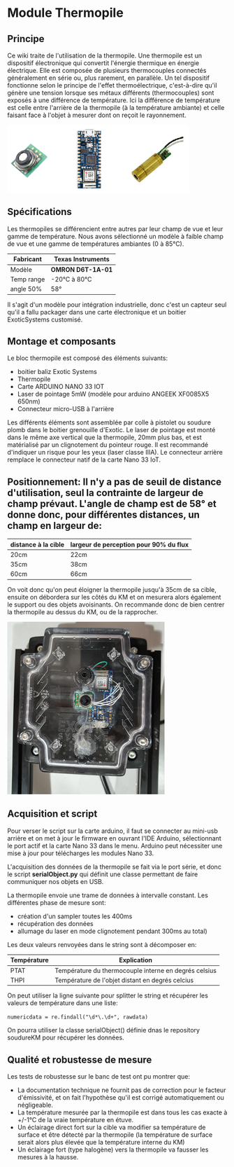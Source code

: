 # Module Thermopile

## Principe

Ce wiki traite de l'utilisation de la thermopile. Une thermopile est un dispositif électronique qui convertit l'énergie thermique en énergie électrique. Elle est composée de plusieurs thermocouples connectés généralement en série ou, plus rarement, en parallèle. Un tel dispositif fonctionne selon le principe de l'effet thermoélectrique, c'est-à-dire qu'il génère une tension lorsque ses métaux différents (thermocouples) sont exposés à une différence de température. Ici la différence de température est celle entre l'arrière de la thermopile (à la température ambiante) et celle faisant face à l'objet à mesurer dont on reçoit le rayonnement.

![image_composants](therm.png)

## Spécifications

Les thermopiles se différencient entre autres par leur champ de vue et leur gamme de température. Nous avons sélectionné un modèle à faible champ de vue et une gamme de températures ambiantes (0 à 85°C). 

| Fabricant   | Texas Instruments           |
| ----------- | --------------------------- |
| Modèle      | **OMRON D6T-1A-01**         |
| Temp range  | -20°C à 80°C                |
| angle 50%   | 58°                         |

Il s'agit d'un modèle pour intégration industrielle, donc c'est un capteur seul qu'il a fallu packager dans une carte électronique et un boitier ExoticSystems customisé. 

## Montage et composants

Le bloc thermopile est composé des éléments suivants:
- boitier baliz Exotic Systems
- Thermopile
- Carte ARDUINO NANO 33 IOT
- Laser de pointage 5mW (modèle pour arduino ANGEEK XF0085X5 650nm)
- Connecteur micro-USB à l'arrière

Les différents éléments sont assemblée par colle à pistolet ou soudure plomb dans le boitier grenouille d'Exotic. Le laser de pointage est monté dans le même axe vertical que la thermopile, 20mm plus bas, et est matérialisé par un clignotement du pointeur rouge. Il est recommandé d'indiquer un risque pour les yeux (laser classe IIIA).
Le connecteur arrière remplace le connecteur natif de la carte Nano 33 IoT.

## Positionnement: Il n'y a pas de seuil de distance d'utilisation, seul la contrainte de largeur de champ prévaut. L'angle de champ est de 58° et donne donc, pour différentes distances, un champ en largeur de:

| distance à la cible | largeur de perception pour 90% du flux |
| ------------------- | -------------------------------------- |
| 20cm                | 22cm                                   |
| 35cm                | 38cm                                   |
| 60cm                | 66cm                                   |

On voit donc qu'on peut éloigner la thermopile jusqu'à 35cm de sa cible, ensuite on débordera sur les côtés du KM et on mesurera alors également le support ou des objets avoisinants. On recommande donc de bien centrer la thermopile au dessus du KM, ou de la rapprocher. 

![image_device](therm3.png)

## Acquisition et script

Pour verser le script sur la carte arduino, il faut se connecter au mini-usb arrière et on met à jour le firmware en ouvrant l'IDE Arduino, sélectionnant le port actif et la carte Nano 33 dans le menu. Arduino peut nécessiter une mise à jour pour télécharges les modules Nano 33. 

L'acquisition des données de la thermopile se fait via le port série, et donc le script **serialObject.py** qui définit une classe permettant de faire communiquer nos objets en USB.

La thermopile envoie une trame de données à intervalle constant. Les différentes phase de mesure sont:
- création d'un sampler toutes les 400ms
- récupération des données
- allumage du laser en mode clignotement pendant 300ms au total)

Les deux valeurs renvoyées dans le string sont à décomposer en:

| Température | Explication                                           |
| ----------- | ----------------------------------------------------- |
| PTAT        | Température du thermocouple interne en degrés celsius |
| THPI        | Température de l'objet distant en degrés celcius      |

On peut utiliser la ligne suivante pour splitter le string et récupérer les valeurs de température dans une liste:

`numericdata = re.findall("\d*\.\d+", rawdata)`

On pourra utiliser la classe serialObject() définie dnas le repository soudureKM pour récupérer les données. 


## Qualité et robustesse de mesure

Les tests de robustesse sur le banc de test ont pu montrer que:

- La documentation technique ne fournit pas de correction pour le facteur d'émissivité, et on fait l'hypothèse qu'il est corrigé automatiquement ou négligeable.
- La température mesurée par la thermopile est dans tous les cas exacte à +/-1°C de la vraie température en étuve. 
- Un éclairage direct fort sur la cible va modifier sa température de surface et être détecté par la thermopile (la température de surface serait alors plus élevée que la température interne du KM)
- Un éclairage fort (type halogène) vers la thermopile va fausser les mesures à la hausse.